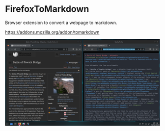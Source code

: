 # FirefoxToMarkdown

Browser extension to convert a webpage to markdown.

<https://addons.mozilla.org/addon/tomarkdown>

![Screenshot](https://raw.githubusercontent.com/macsplit/FirefoxToMarkdown/main/screenshot.png)
